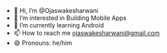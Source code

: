 - 👋 Hi, I’m @Ojaswakesharwani
- 👀 I’m interested in Building Mobile Apps
- 🌱 I’m currently learning Android
- 📫 How to reach me ojaswakesharwani@gmail.com
- 😄 Pronouns: he/him

<!---
Ojaswakesharwani/Ojaswakesharwani is a ✨ special ✨ repository because its `README.md` (this file) appears on your GitHub profile.
You can click the Preview link to take a look at your changes.
--->
